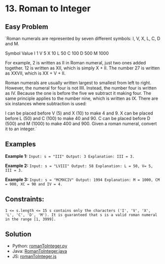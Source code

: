 # 13. Roman to Integer

## Easy Problem

`Roman numerals are represented by seven different symbols: I, V, X, L, C, D and M.

Symbol       Value
I             1
V             5
X             10
L             50
C             100
D             500
M             1000

For example, 2 is written as II in Roman numeral, just two ones added together. 12 is written as XII, which is simply X + II. The number 27 is written as XXVII, which is XX + V + II.

Roman numerals are usually written largest to smallest from left to right. However, the numeral for four is not IIII. Instead, the number four is written as IV. Because the one is before the five we subtract it making four. The same principle applies to the number nine, which is written as IX. There are six instances where subtraction is used:

I can be placed before V (5) and X (10) to make 4 and 9. 
X can be placed before L (50) and C (100) to make 40 and 90. 
C can be placed before D (500) and M (1000) to make 400 and 900.
Given a roman numeral, convert it to an integer.`

 ## Examples

**Example 1:**
`Input: s = "III"
Output: 3
Explanation: III = 3.`

**Example 2:**
`Input: s = "LVIII"
Output: 58
Explanation: L = 50, V= 5, III = 3.`

**Example 3:**
`Input: s = "MCMXCIV"
Output: 1994
Explanation: M = 1000, CM = 900, XC = 90 and IV = 4.`
 

## Constraints:
`1 <= s.length <= 15
s contains only the characters ('I', 'V', 'X', 'L', 'C', 'D', 'M').
It is guaranteed that s is a valid roman numeral in the range [1, 3999].`

## Solution
- Python: [romanToInteger.py](../../Python/Easy/romanToInteger.py)
- Java: [RomanToInteger.java](../../Java/Easy/src/RomanToInteger.java)
- JS: [romanToInteger.js](../../JS/Easy/romanToInteger.js)
